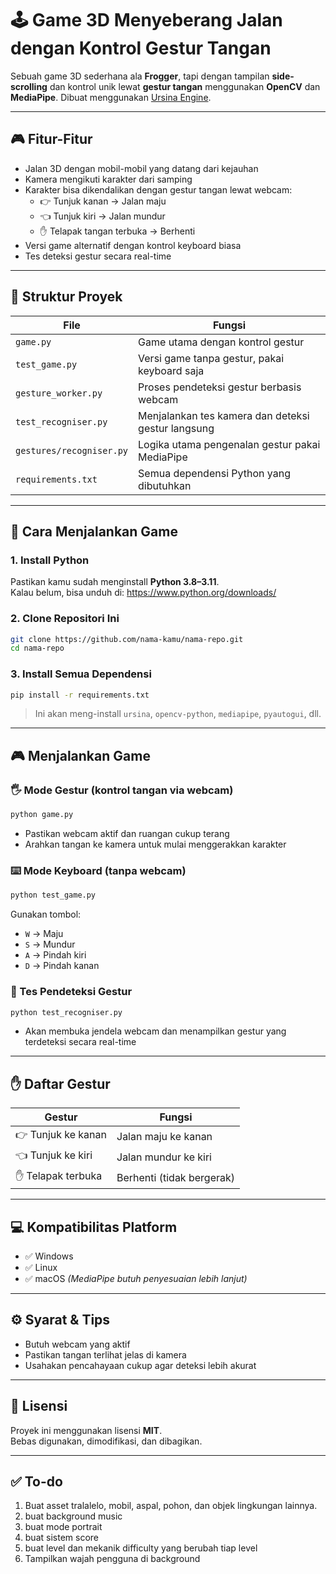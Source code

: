 
# 🕹️ Game 3D Menyeberang Jalan dengan Kontrol Gestur Tangan

Sebuah game 3D sederhana ala **Frogger**, tapi dengan tampilan **side-scrolling** dan kontrol unik lewat **gestur tangan** menggunakan **OpenCV** dan **MediaPipe**. Dibuat menggunakan [Ursina Engine](https://www.ursinaengine.org/).

---

## 🎮 Fitur-Fitur

- Jalan 3D dengan mobil-mobil yang datang dari kejauhan
- Kamera mengikuti karakter dari samping
- Karakter bisa dikendalikan dengan gestur tangan lewat webcam:
  - 👉 Tunjuk kanan → Jalan maju
  - 👈 Tunjuk kiri → Jalan mundur
  - ✋ Telapak tangan terbuka → Berhenti
- Versi game alternatif dengan kontrol keyboard biasa
- Tes deteksi gestur secara real-time

---

## 📁 Struktur Proyek

| File                   | Fungsi                                             |
|------------------------|----------------------------------------------------|
| `game.py`              | Game utama dengan kontrol gestur                  |
| `test_game.py`         | Versi game tanpa gestur, pakai keyboard saja      |
| `gesture_worker.py`    | Proses pendeteksi gestur berbasis webcam          |
| `test_recogniser.py`   | Menjalankan tes kamera dan deteksi gestur langsung|
| `gestures/recogniser.py` | Logika utama pengenalan gestur pakai MediaPipe |
| `requirements.txt`     | Semua dependensi Python yang dibutuhkan           |

---

## 🚀 Cara Menjalankan Game

### 1. Install Python

Pastikan kamu sudah menginstall **Python 3.8–3.11**.  
Kalau belum, bisa unduh di: https://www.python.org/downloads/

### 2. Clone Repositori Ini

```bash
git clone https://github.com/nama-kamu/nama-repo.git
cd nama-repo
```

### 3. Install Semua Dependensi

```bash
pip install -r requirements.txt
```

> Ini akan meng-install `ursina`, `opencv-python`, `mediapipe`, `pyautogui`, dll.

---

## 🎮 Menjalankan Game

### 🖐️ Mode Gestur (kontrol tangan via webcam)

```bash
python game.py
```

- Pastikan webcam aktif dan ruangan cukup terang
- Arahkan tangan ke kamera untuk mulai menggerakkan karakter

### ⌨️ Mode Keyboard (tanpa webcam)

```bash
python test_game.py
```

Gunakan tombol:
- `W` → Maju
- `S` → Mundur
- `A` → Pindah kiri
- `D` → Pindah kanan

### 👀 Tes Pendeteksi Gestur

```bash
python test_recogniser.py
```

- Akan membuka jendela webcam dan menampilkan gestur yang terdeteksi secara real-time

---

## ✋ Daftar Gestur

| Gestur             | Fungsi                        |
|--------------------|-------------------------------|
| 👉 Tunjuk ke kanan | Jalan maju ke kanan           |
| 👈 Tunjuk ke kiri  | Jalan mundur ke kiri          |
| ✋ Telapak terbuka | Berhenti (tidak bergerak)     |

---

## 💻 Kompatibilitas Platform

- ✅ Windows
- ✅ Linux
- ✅ macOS *(MediaPipe butuh penyesuaian lebih lanjut)*

---

## ⚙️ Syarat & Tips

- Butuh webcam yang aktif
- Pastikan tangan terlihat jelas di kamera
- Usahakan pencahayaan cukup agar deteksi lebih akurat

---

## 📄 Lisensi

Proyek ini menggunakan lisensi **MIT**.  
Bebas digunakan, dimodifikasi, dan dibagikan.

---

## ✅ To-do

1. Buat asset tralalelo, mobil, aspal, pohon, dan objek lingkungan lainnya.
2. buat background music
3. buat mode portrait
4. buat sistem score
5. buat level dan mekanik difficulty yang berubah tiap level
6. Tampilkan wajah pengguna di background
